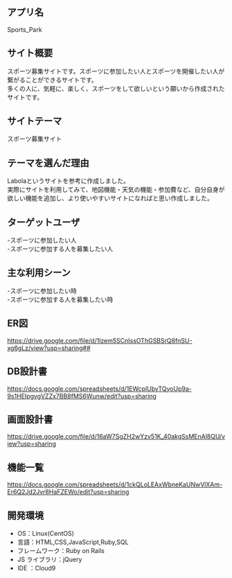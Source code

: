## アプリ名
Sports_Park

## サイト概要
スポーツ募集サイトです。スポーツに参加したい人とスポーツを開催したい人が繋がることができるサイトです。  
多くの人に、気軽に、楽しく、スポーツをして欲しいという願いから作成されたサイトです。
 
## サイトテーマ
スポーツ募集サイト

## テーマを選んだ理由
Labolaというサイトを参考に作成しました。    
実際にサイトを利用してみて、地図機能・天気の機能・参加費など、自分自身が欲しい機能を追加し、より使いやすいサイトになればと思い作成しました。

## ターゲットユーザ
-スポーツに参加したい人  
-スポーツに参加する人を募集したい人

## 主な利用シーン
-スポーツに参加したい時  
-スポーツに参加する人を募集したい時

## ER図
https://drive.google.com/file/d/1lzem5SCnIssOThGSBSrQ8fnSU-xg6gLz/view?usp=sharing##
## DB設計書
https://docs.google.com/spreadsheets/d/1EWcplUbvTQyoUp9a-9s1HEIpgvgVZZx7BB8fMS6Wunw/edit?usp=sharing
## 画面設計書
https://drive.google.com/file/d/16aW7SgZH2wYzv51K_40akgSsMEnAl8QU/view?usp=sharing

## 機能一覧
<https://docs.google.com/spreadsheets/d/1ckQLoLEAxWbneKaUNwVlXAm-Er6Q2Jd2Jvr8HaFZEWo/edit?usp=sharing>

## 開発環境
- OS：Linux(CentOS)
- 言語：HTML,CSS,JavaScript,Ruby,SQL
- フレームワーク：Ruby on Rails
- JS ライブラリ：jQuery
- IDE ：Cloud9
